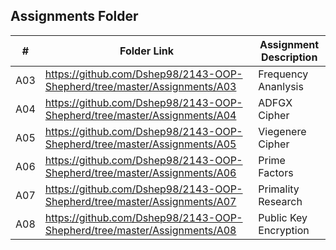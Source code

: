 ##  Assignments Folder

|   #   | Folder Link | Assignment Description |
| :---: | ----------- | ---------------------- |
|  A03 |https://github.com/Dshep98/2143-OOP-Shepherd/tree/master/Assignments/A03 | Frequency Ananlysis
|  A04 |https://github.com/Dshep98/2143-OOP-Shepherd/tree/master/Assignments/A04 | ADFGX Cipher
| A05| https://github.com/Dshep98/2143-OOP-Shepherd/tree/master/Assignments/A05 | Viegenere Cipher
| A06| https://github.com/Dshep98/2143-OOP-Shepherd/tree/master/Assignments/A06 | Prime Factors
| A07| https://github.com/Dshep98/2143-OOP-Shepherd/tree/master/Assignments/A07 | Primality Research
| A08| https://github.com/Dshep98/2143-OOP-Shepherd/tree/master/Assignments/A08 | Public Key Encryption